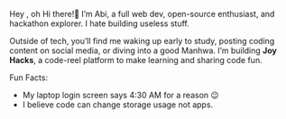 Hey , oh Hi there!🙋
I’m Abi, a full web dev, open-source enthusiast, and hackathon explorer.
I hate building useless stuff.

Outside of tech, you’ll find me waking up early to study, posting coding content on social media, or diving into a good Manhwa. 
I’m building **Joy Hacks**, a code-reel platform to make learning and sharing code fun.

Fun Facts:  
- My laptop login screen says 4:30 AM for a reason 😉  
- I believe code can change storage usage not apps.
